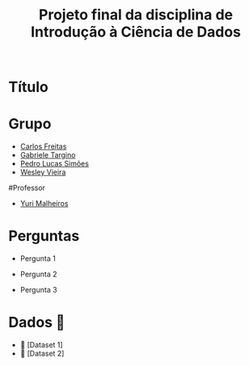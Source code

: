 <h1 align="center">Projeto final da disciplina de Introdução à Ciência de Dados</h1>
<br>

# Título

# Grupo
* [Carlos Freitas](https://github.com/carlimmsantos)
* [Gabriele Targino](https://github.com/gabitargino)
* [Pedro Lucas Simões](https://github.com/pedroLucabral)
* [Wesley Vieira](https://github.com/wesleyvieira1)

#Professor
* [Yuri Malheiros](https://github.com/yurimalheiros)

# Perguntas

- Pergunta 1

- Pergunta 2

- Pergunta 3

# Dados 📖
* 🔎 [Dataset 1] 
* 🔎 [Dataset 2]
